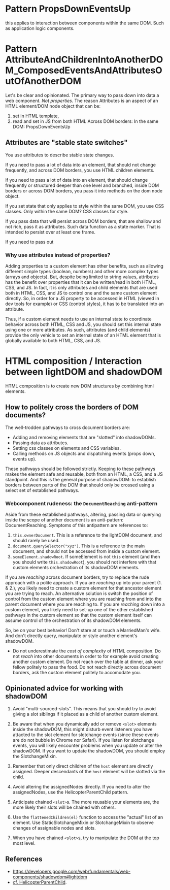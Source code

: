 # Pattern PropsDownEventsUp

this applies to interaction between components within the same DOM.
Such as application logic components.

# Pattern AttributeAndChildrenIntoAnotherDOM_ComposedEventsAndAttributesOutOfAnotherDOM
Let's be clear and opinionated. 
The primary way to pass down into data a web component.
*Not properties*.
The reason Attributes is an aspect of an HTML element/DOM node object that can be:
1. set in HTML template,
2. read and set in JS
from both HTML
Across DOM borders: 
In the same DOM: PropsDownEventsUp

## Attributes are "stable state switches"

You use attributes to describe stable state changes.

If you need to pass a lot of data into an element, that should not change frequently, 
and across DOM borders, you use HTML children elements.

If you need to pass a lot of data into an element, that should change frequently or structured deeper than one level and branched,
inside DOM borders or across DOM borders, you pass it into methods on the dom node object.

If you set state that only applies to style within the same DOM, you use CSS classes.
Only within the same DOM? CSS classes for style.

If you pass data that will persist across DOM borders, 
that are shallow and not rich, pass it as attributes.
Such data function as a state marker. That is intended to persist over at least one frame.

If you need to pass out 

### Why use attributes instead of properties?
Adding properties to a custom element has other benefits, such as allowing different simple types 
(boolean, numbers) and other more complex types (arrays and objects).
But, despite being limited to string values,
attributes has the benefit over properties that it can be written/read in both HTML, CSS, and JS.
In fact, it is only attributes and child elements that are used both in HTML, CSS, and JS to control
one and the same custom element directly.
So, in order for a JS property to be accessed in HTML (viewed in dev tools for example) or CSS 
(control styles), it has to be translated into an attribute.

Thus, if a custom element needs to use an internal state to coordinate behavior across both 
HTML, CSS and JS, you should set this internal state using one or more attributes.
As such, attributes (and child elements) provide the only vehicle to set an internal 
state of an HTML element that is globally available to both HTML, CSS, and JS.


# HTML composition / Interaction between lightDOM and shadowDOM

HTML composition is to create new DOM structures by combining html elements.

## How to politely cross the borders of DOM documents? 

The well-trodden pathways to cross document borders are:
 * Adding and removing elements that are "slotted" into shadowDOMs.
 * Passing data as attributes.
 * Setting css classes on elements and CSS variables.
 * Calling methods on JS objects and dispatching events (props down, events up).
 
These pathways should be followed strictly.
Keeping to these pathways makes the element safe and reusable,
both from an HTML, a CSS, and a JS standpoint.
And this is the general purpose of shadowDOM: 
to establish borders between parts of the DOM that should only be crossed using 
a select set of established pathways.

### Webcomponent rudeness: the `DocumentReaching` anti-pattern

Aside from these established pathways, 
altering, passing data or querying inside the scope of another document is an anti-pattern: 
DocumentReaching.
Symptoms of this antipattern are references to:
1. `this.ownerDocument`. This is a reference to the lightDOM document, and should rarely be used.
2. `document.querySelector("xyz")`. This is a reference to the main document, and 
should not be accessed from inside a custom element.
3. `someElement.shadowRoot`. If someElement is not `this` element (and then you should write `this.shadowRoot`), 
you should not interfere with that custom elements orchestration of its shadowDOM elements.

If you are *reaching* across document borders, try to replace the rude approach with a polite approach.
If you are *reaching* up into your parent (1. & 2.), 
you likely need to create a custom element for that ancestor element you are trying to reach.
An alternative solution is switch the position of control from the custom element where you are reaching from 
and into the parent document where you are reaching to.
If you are *reaching* down into a custom element,
you likely need to set-up one of the other established pathways in the custom element 
so that the custom element itself can assume control of the orchestration of its shadowDOM elements.

So, be on your best behavior!
Don't stare at or touch a MarriedMan's wife. 
And don't directly query, manipulate or style another element's shadowDOM.

* Do not underestimate the *cost of complexity* of HTML composition.
Do not *reach* into other documents in order to for example avoid creating another custom element.
Do not reach over the table at dinner, ask your fellow politely to pass the food.
Do not reach directly across document borders, ask the custom element politely to accomodate you.


## Opinionated advice for working with shadowDOM
1. Avoid "multi-sourced-slots". 
This means that you should try to avoid giving a slot siblings if it placed as a child
of another custom element. 

2. Be aware that when you dynamically add or remove `<slot>` elements 
inside the shadowDOM, this might disturb event listeners you have attacted to the slot element 
for slotchange events (since these events are do not bubble in Chrome nor Safari). 
If you listen for slotchange events, you will likely encounter problems when you update or alter the shadowDOM.
If you want to update the shadowDOM, you should employ the SlotchangeMixin.

3. Remember that only direct children of the `host` element are directly assigned.
Deeper descendants of the `host` element will be slotted via the child.

4. Avoid altering the assignedNodes directly. If you need to alter the assignedNodes, 
use the HelicopterParentChild pattern.

5. Anticipate chained `<slot>`s. The more reusable your elements are, 
the more likely their slots will be chained with others.

6. Use the `flattenedChildren(el)` function to access the "actual" list of an element.
Use StaticSlotchangeMixin or SlotchangeMixin to observe changes of assignable nodes and slots.

7. When you have chained `<slot>`s, try to manipulate the DOM at the top most level.

## References
 * https://developers.google.com/web/fundamentals/web-components/shadowdom#lightdom
 * [cf. HelicopterParentChild](Pattern2_HelicopterParentChild.md). 
